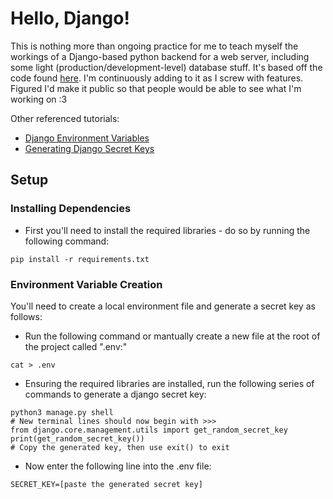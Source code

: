 # Hello, Django!

This is nothing more than ongoing practice for me to teach myself the workings of a Django-based python backend for a web server, including some light (production/development-level) database stuff. It's based off the code found [here](https://code.visualstudio.com/docs/python/tutorial-django). I'm continuously adding to it as I screw with features. Figured I'd make it public so that people would be able to see what I'm working on :3

Other referenced tutorials:

- [Django Environment Variables](https://codinggear.blog/django-environment-variables/)
- [Generating Django Secret Keys](https://codinggear.blog/django-generate-secret-key/)

## Setup

### Installing Dependencies

- First you'll need to install the required libraries - do so by running the following command:

``` {.sh}
pip install -r requirements.txt
```

### Environment Variable Creation

You'll need to create a local environment file and generate a secret key as follows:

- Run the following command or mantually create a new file at the root of the project called ".env:"

```{.sh}
cat > .env
```

- Ensuring the required libraries are installed, run the following series of commands to generate a django secret key:

```{.sh}
python3 manage.py shell
# New terminal lines should now begin with >>> 
from django.core.management.utils import get_random_secret_key
print(get_random_secret_key())
# Copy the generated key, then use exit() to exit
```

- Now enter the following line into the .env file:

```{.py}
SECRET_KEY=[paste the generated secret key]
```
